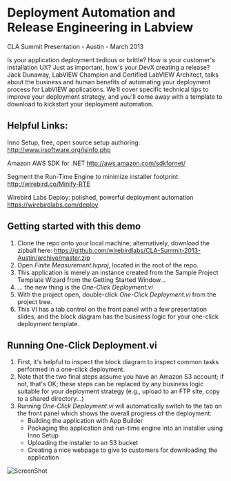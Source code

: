 Deployment Automation and Release Engineering in Labview
=================================================================
CLA Summit Presentation - Austin - March 2013

Is your application deployment tedious or brittle? How is your customer's installation UX? Just as important, how's your DevX creating a release? Jack Dunaway, LabVIEW Champion and Certified LabVIEW Architect, talks about the business and human benefits of automating your deployment process for LabVIEW applications. We’ll cover specific technical tips to improve your deployment strategy, and you'll come away with a template to download to kickstart your deployment automation.

Helpful Links:
------------------------------
Inno Setup, free, open source setup authoring:
http://www.jrsoftware.org/isinfo.php

Amazon AWS SDK for .NET
http://aws.amazon.com/sdkfornet/

Segment the Run-Time Engine to minimize installer footprint:
http://wirebird.co/Minify-RTE

Wirebird Labs Deploy: polished, powerful deployment automation
https://wirebirdlabs.com/deploy

Getting started with this demo
------------------------------
1. Clone the repo onto your local machine; alternatively, download the zipball here: https://github.com/wirebirdlabs/CLA-Summit-2013-Austin/archive/master.zip
2. Open _Finite Measurement.lvproj_, located in the root of the repo.
3. This application is merely an instance created from the Sample Project Template Wizard from the Getting Started Window...
4. ... the new thing is the _One-Click Deployment.vi_
5. With the project open, double-click _One-Click Deployment.vi_ from the project tree.
6. This VI has a tab control on the front panel with a few presentation slides, and the block diagram has the business logic for your one-click deployment template.

Running One-Click Deployment.vi
-------------------------------
1. First, it's helpful to inspect the block diagram to inspect common tasks performed in a one-click deployment.
2. Note that the two final steps assume you have an Amazon S3 account; if not, that's OK; these steps can be replaced by any business logic suitable for your deployment strategy (e.g., upload to an FTP site, copy to a shared directory...)
3. Running _One-Click Deployment.vi_ will automatically switch to the tab on the front panel which shows the overall progress of the deployment:
   * Building the application with App Builder
   * Packaging the application and run-time engine into an installer using Inno Setup
   * Uploading the installer to an S3 bucket
   * Creating a nice webpage to give to customers for downloading the application
 
![ScreenShot](https://raw.github.com/wirebirdlabs/CLA-Summit-2013-Austin/master/documentation/Presentation-Welcome-Slide.png)
